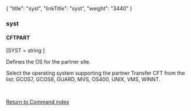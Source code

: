 {
    "title": "syst",
    "linkTitle": "syst",
    "weight": "3440"
}<span id="syst"></span>

### syst

#### CFTPART

\[SYST = string \]

Defines the OS for the partner site.

Select the operating system supporting the partner <span class="mc-variable axway_variables.Component_Short_Name variable">Transfer CFT</span>
from the list: GCOS7, GCOS8, GUARD, MVS, OS400, UNIX,
VMS, WINNT.

 

[Return to Command index](../../)
